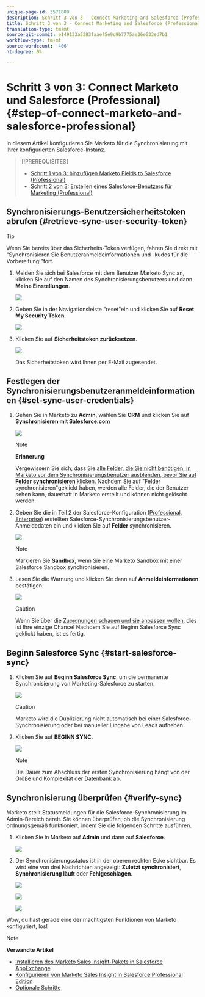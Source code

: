 ```yaml
---
unique-page-id: 3571800
description: Schritt 3 von 3 - Connect Marketing and Salesforce (Professional) - Marketing Docs - Produktdokumentation
title: Schritt 3 von 3 - Connect Marketing and Salesforce (Professional)
translation-type: tm+mt
source-git-commit: e149133a5383faaef5e9c9b7775ae36e633ed7b1
workflow-type: tm+mt
source-wordcount: '406'
ht-degree: 0%

---
```



# Schritt 3 von 3: Connect Marketo und Salesforce (Professional) {#step-of-connect-marketo-and-salesforce-professional}

In diesem Artikel konfigurieren Sie Marketo für die Synchronisierung mit Ihrer konfigurierten Salesforce-Instanz.

>[!PREREQUISITES]
>
>* [Schritt 1 von 3: hinzufügen Marketo Fields to Salesforce (Professional)](step-1-of-3-add-marketo-fields-to-salesforce-professional.md)
>* [Schritt 2 von 3: Erstellen eines Salesforce-Benutzers für Marketing (Professional)](step-2-of-3-create-a-salesforce-user-for-marketo-professional.md)

>



## Synchronisierungs-Benutzersicherheitstoken abrufen {#retrieve-sync-user-security-token}

>[!TIP]
>
>Wenn Sie bereits über das Sicherheits-Token verfügen, fahren Sie direkt mit &quot;Synchronisieren Sie Benutzeranmeldeinformationen und -kudos für die Vorbereitung!&quot;fort.

1. Melden Sie sich bei Salesforce mit dem Benutzer Marketo Sync an, klicken Sie auf den Namen des Synchronisierungsbenutzers und dann **Meine Einstellungen**.

   ![](assets/image2015-5-21-14-3a11-3a17.png)

1. Geben Sie in der Navigationsleiste &quot;reset&quot;ein und klicken Sie auf **Reset My Security Token**.

   ![](assets/image2014-12-9-9-3a52-3a42.png)

1. Klicken Sie auf **Sicherheitstoken zurücksetzen**.

   ![](assets/image2015-5-21-14-3a13-3a5.png)

   Das Sicherheitstoken wird Ihnen per E-Mail zugesendet.

## Festlegen der Synchronisierungsbenutzeranmeldeinformationen {#set-sync-user-credentials}

1. Gehen Sie in Marketo zu **Admin**, wählen Sie **CRM** und klicken Sie auf **Synchronisieren mit [Salesforce.com](http://Salesforce.com)**

   ![](assets/image2014-12-9-9-3a52-3a58.png)

   >[!NOTE]
   >
   >**Erinnerung**
   >
   >
   >Vergewissern Sie sich, dass Sie [alle Felder, die Sie nicht benötigen, in Marketo vor dem Synchronisierungsbenutzer ausblenden, bevor Sie auf **Felder synchronisieren** klicken. ](../../../../../product-docs/crm-sync/salesforce-sync/sfdc-sync-details/sfdc-sync-field-sync/hide-a-salesforce-field-from-the-marketo-sync.md) Nachdem Sie auf &quot;Felder synchronisieren&quot;geklickt haben, werden alle Felder, die der Benutzer sehen kann, dauerhaft in Marketo erstellt und können nicht gelöscht werden.

1. Geben Sie die in Teil 2 der Salesforce-Konfiguration ([Professional](https://community.marketo.com/MarketoArticle?id=kA050000000LJ3QCAW), [Enterprise](https://community.marketo.com/MarketoArticle?id=kA050000000LIwKCAW)) erstellten Salesforce-Synchronisierungsbenutzer-Anmeldedaten ein und klicken Sie auf **Felder** synchronisieren.

   ![](assets/image2014-12-9-9-3a53-3a8.png)

   >[!NOTE]
   >
   >Markieren Sie **Sandbox**, wenn Sie eine Marketo Sandbox mit einer Salesforce Sandbox synchronisieren.

1. Lesen Sie die Warnung und klicken Sie dann auf **Anmeldeinformationen** bestätigen.

   ![](assets/image2014-12-9-9-3a53-3a16.png)

   >[!CAUTION]
   >
   >Wenn Sie über die [Zuordnungen schauen und sie anpassen wollen](../../../../../product-docs/crm-sync/salesforce-sync/setup/optional-steps/edit-initial-field-mappings.md), dies ist Ihre einzige Chance! Nachdem Sie auf Beginn Salesforce Sync geklickt haben, ist es fertig.

## Beginn Salesforce Sync {#start-salesforce-sync}

1. Klicken Sie auf **Beginn Salesforce Sync**, um die permanente Synchronisierung von Marketing-Salesforce zu starten.

   ![](assets/image2014-12-9-9-3a53-3a24.png)

   >[!CAUTION]
   >
   >Marketo wird die Duplizierung nicht automatisch bei einer Salesforce-Synchronisierung oder bei manueller Eingabe von Leads aufheben.

1. Klicken Sie auf **BEGINN SYNC**.

   ![](assets/image2014-12-9-9-3a53-3a32.png)

   >[!NOTE]
   >
   >Die Dauer zum Abschluss der ersten Synchronisierung hängt von der Größe und Komplexität der Datenbank ab.

## Synchronisierung überprüfen {#verify-sync}

Marketo stellt Statusmeldungen für die Salesforce-Synchronisierung im Admin-Bereich bereit. Sie können überprüfen, ob die Synchronisierung ordnungsgemäß funktioniert, indem Sie die folgenden Schritte ausführen.

1. Klicken Sie in Marketo auf **Admin** und dann auf **Salesforce**.

   ![](assets/image2014-12-9-9-3a53-3a40.png)

1. Der Synchronisierungsstatus ist in der oberen rechten Ecke sichtbar. Es wird eine von drei Nachrichten angezeigt: **Zuletzt synchronisiert**, **Synchronisierung läuft** oder **Fehlgeschlagen**.

   ![](assets/image2014-12-9-9-3a53-3a50.png)

   ![](assets/image2014-12-9-9-3a54-3a4.png)

   ![](assets/image2014-12-9-9-3a54-3a35.png)

Wow, du hast gerade eine der mächtigsten Funktionen von Marketo konfiguriert, los!

>[!NOTE]
>
>**Verwandte Artikel**
>
>* [Installieren des Marketo Sales Insight-Pakets in Salesforce AppExchange](../../../../../product-docs/marketo-sales-insight/msi-for-salesforce/installation/install-marketo-sales-insight-package-in-salesforce-appexchange.md)
>* [Konfigurieren von Marketo Sales Insight in Salesforce Professional Edition](../../../../../product-docs/marketo-sales-insight/msi-for-salesforce/configuration/configure-marketo-sales-insight-in-salesforce-professional-edition.md)
>* [Optionale Schritte](http://docs.marketo.com/display/docs/optional+steps)

>



